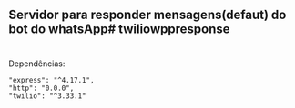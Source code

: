 ## Servidor para responder mensagens(defaut) do bot do whatsApp# twiliowppresponse
# 




Dependências:

    "express": "^4.17.1",
    "http": "0.0.0",
    "twilio": "^3.33.1"
